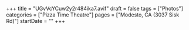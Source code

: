 +++
title = "UGvVcYCuw2y2r484ika7.avif"
draft = false
tags = ["Photos"]
categories = ["Pizza Time Theatre"]
pages = ["Modesto, CA (3037 Sisk Rd)"]
startDate = ""
+++
